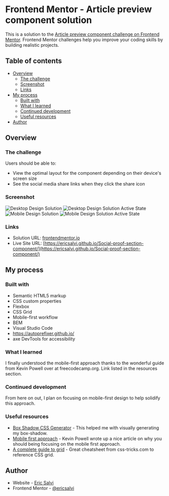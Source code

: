 # Frontend Mentor - Article preview component solution

This is a solution to the [Article preview component challenge on Frontend Mentor](https://www.frontendmentor.io/challenges/article-preview-component-dYBN_pYFT). Frontend Mentor challenges help you improve your coding skills by building realistic projects. 

## Table of contents

- [Overview](#overview)
  - [The challenge](#the-challenge)
  - [Screenshot](#screenshot)
  - [Links](#links)
- [My process](#my-process)
  - [Built with](#built-with)
  - [What I learned](#what-i-learned)
  - [Continued development](#continued-development)
  - [Useful resources](#useful-resources)
- [Author](#author)

## Overview

### The challenge

Users should be able to:

- View the optimal layout for the component depending on their device's screen size
- See the social media share links when they click the share icon

### Screenshot

![Desktop Design Solution](./design/desktop-design-solution.png)
![Desktop Design Solution Active State](./design/desktop-design-solution-active-state.png)
![Mobile Design Solution](./design/mobile-design-solution.png)
![Mobile Design Solution Active State](./design/mobile-design-solution-active-state.png)

### Links

- Solution URL: [frontendmentor.io](https://www.frontendmentor.io/solutions/social-proof-section-using-flexbox-css-variables-and-rem-units-olkp0I8Ke)
- Live Site URL: [https://ericsalvi.github.io/Social-proof-section-component/](https://ericsalvi.github.io/Social-proof-section-component/)

## My process

### Built with

- Semantic HTML5 markup
- CSS custom properties
- Flexbox
- CSS Grid
- Mobile-first workflow
- BEM
- Visual Studio Code
- https://autoprefixer.github.io/
- axe DevTools for accessibility

### What I learned

I finally understood the mobile-first approach thanks to the wonderful guide from Kevin Powell over at freecodecamp.org. Link listed in the resources section.

### Continued development

From here on out, I plan on focusing on mobile-first design to help solidify this approach.

### Useful resources

- [Box Shadow CSS Generator](https://cssgenerator.org/box-shadow-css-generator.html) - This helped me with visually generating my box-shadow.
- [Mobile first approach](https://www.freecodecamp.org/news/taking-the-right-approach-to-responsive-web-design/) - Kevin Powell wrote up a nice article on why you should being focusing on the mobile first approach.
- [A complete guide to grid](https://css-tricks.com/snippets/css/complete-guide-grid/) - Great cheatsheet from css-tricks.com to reference CSS grid.

## Author

- Website - [Eric Salvi](https://github.com/ericsalvi)
- Frontend Mentor - [@ericsalvi](https://www.frontendmentor.io/profile/ericsalvi)